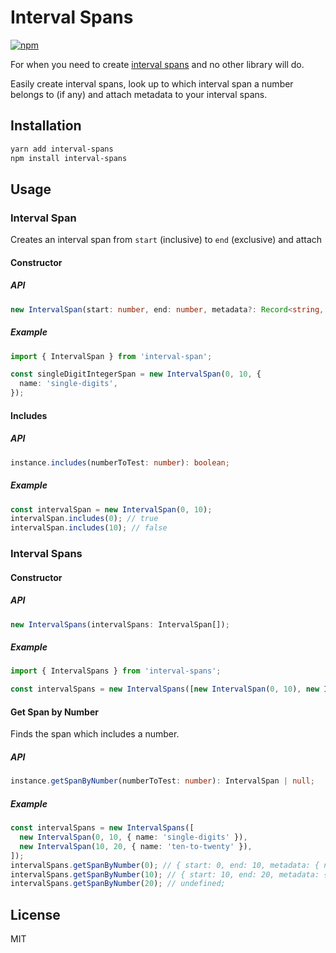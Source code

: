 # Interval Spans

[![npm](https://img.shields.io/npm/v/interval-spans?style=plastic)](https://www.npmjs.com/package/interval-spans)

For when you need to create [interval spans](<https://en.wikipedia.org/wiki/Interval_(mathematics)>) and no other library will do.

Easily create interval spans, look up to which interval span a number belongs to (if any) and attach metadata to your interval spans.

<!--ts-->
<!--te-->

## Installation

```bash
yarn add interval-spans
npm install interval-spans
```

## Usage

### Interval Span

Creates an interval span from `start` (inclusive) to `end` (exclusive) and attach

#### Constructor

##### API

```typescript
new IntervalSpan(start: number, end: number, metadata?: Record<string, any>);
```

##### Example

```typescript
import { IntervalSpan } from 'interval-span';

const singleDigitIntegerSpan = new IntervalSpan(0, 10, {
  name: 'single-digits',
});
```

#### Includes

##### API

```typescript
instance.includes(numberToTest: number): boolean;
```

##### Example

```typescript
const intervalSpan = new IntervalSpan(0, 10);
intervalSpan.includes(0); // true
intervalSpan.includes(10); // false
```

### Interval Spans

#### Constructor

##### API

```typescript
new IntervalSpans(intervalSpans: IntervalSpan[]);
```

##### Example

```typescript
import { IntervalSpans } from 'interval-spans';

const intervalSpans = new IntervalSpans([new IntervalSpan(0, 10), new IntervalSpan(10, 20)]);
```

#### Get Span by Number

Finds the span which includes a number.

##### API

```typescript
instance.getSpanByNumber(numberToTest: number): IntervalSpan | null;
```

##### Example

```typescript
const intervalSpans = new IntervalSpans([
  new IntervalSpan(0, 10, { name: 'single-digits' }),
  new IntervalSpan(10, 20, { name: 'ten-to-twenty' }),
]);
intervalSpans.getSpanByNumber(0); // { start: 0, end: 10, metadata: { name: 'single-digits' }}
intervalSpans.getSpanByNumber(10); // { start: 10, end: 20, metadata: { name: 'ten-to-twenty' }}
intervalSpans.getSpanByNumber(20); // undefined;
```

## License

MIT
